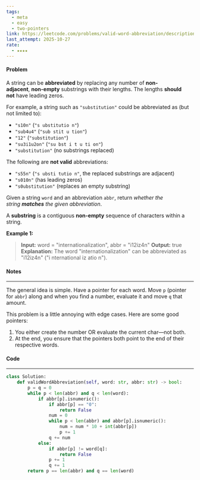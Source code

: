 ```yaml
---
tags:
  - meta
  - easy
  - two-pointers
link: https://leetcode.com/problems/valid-word-abbreviation/description/?envType=company&envId=facebook&favoriteSlug=facebook-thirty-days
last_attempt: 2025-10-27
rate:
  - ★★★★
---
```

#### Problem
A string can be **abbreviated** by replacing any number of **non-adjacent**, **non-empty** substrings with their lengths. The lengths **should not** have leading zeros.

For example, a string such as `"substitution"` could be abbreviated as (but not limited to):

- `"s10n"` (`"s ubstitutio n"`)
- `"sub4u4"` (`"sub stit u tion"`)
- `"12"` (`"substitution"`)
- `"su3i1u2on"` (`"su bst i t u ti on"`)
- `"substitution"` (no substrings replaced)

The following are **not valid** abbreviations:

- `"s55n"` (`"s ubsti tutio n"`, the replaced substrings are adjacent)
- `"s010n"` (has leading zeros)
- `"s0ubstitution"` (replaces an empty substring)

Given a string `word` and an abbreviation `abbr`, return _whether the string **matches** the given abbreviation_.

A **substring** is a contiguous **non-empty** sequence of characters within a string.

**Example 1:**

>**Input:** word = "internationalization", abbr = "i12iz4n"
**Output:** true
**Explanation:** The word "internationalization" can be abbreviated as "i12iz4n" ("i nternational iz atio n").

#### Notes
---
The general idea is simple. Have a pointer for each word. Move `p` (pointer for `abbr`) along and when you find a number, evaluate it and move `q` that amount.

This problem is a little annoying with edge cases. Here are some good pointers:
1. You either create the number OR evaluate the current char—not both.
2. At the end, you ensure that the pointers both point to the end of their respective words.

#### Code
---

```python
class Solution:
    def validWordAbbreviation(self, word: str, abbr: str) -> bool:
        p = q = 0
        while p < len(abbr) and q < len(word):
            if abbr[p].isnumeric():
                if abbr[p] == "0":
                    return False
                num = 0
                while p < len(abbr) and abbr[p].isnumeric():
                    num = num * 10 + int(abbr[p])
                    p += 1
                q += num
            else:
                if abbr[p] != word[q]:
                    return False
                p += 1
                q += 1
        return p == len(abbr) and q == len(word)
```
